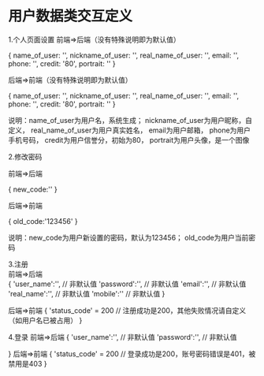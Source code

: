 # 用户数据类交互定义

1.个人页面设置
前端=>后端（没有特殊说明即为默认值）

{
    name_of_user: '',
    nickname_of_user: '',
    real_name_of_user: '',
    email: '',
    phone: '',
    credit: '80',
    portrait: ''
}

后端=>前端（没有特殊说明即为默认值）

{
    name_of_user: '',
    nickname_of_user: '',
    real_name_of_user: '',
    email: '',
    phone: '',
    credit: '80',
    portrait: ''
}


说明：name_of_user为用户名，系统生成；
    nickname_of_user为用户昵称，自定义，
    real_name_of_user为用户真实姓名，
    email为用户邮箱，
    phone为用户手机号码，
    credit为用户信誉分，初始为80，
    portrait为用户头像，是一个图像


2.修改密码

前端=>后端

{
    new_code:''
}


后端=>前端

{
    old_code:'123456'
}

说明：new_code为用户新设置的密码，默认为123456；
      old_code为用户当前密码

3.注册  
前端=>后端  
{
    'user_name':'', // 非默认值
    'password':'', // 非默认值
    'email':'', // 非默认值
    'real_name':'', // 非默认值
    'mobile':'' // 非默认值
}

后端=>前端
{
    'status_code' = 200 // 注册成功是200，其他失败情况请自定义（如用户名已被占用）
}

4.登录
前端=>后端
{
    'user_name':'', // 非默认值
    'password':'', // 非默认值
    
}
后端=>前端
{
    'status_code' = 200 // 登录成功是200，账号密码错误是401，被禁用是403
}



